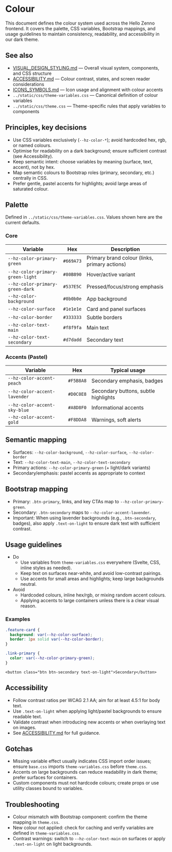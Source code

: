 # Colour

This document defines the colour system used across the Hello Zenno frontend. It covers the palette, CSS variables, Bootstrap mappings, and usage guidelines to maintain consistency, readability, and accessibility in our dark theme.

## See also

- [VISUAL_DESIGN_STYLING.md](./VISUAL_DESIGN_STYLING.md) — Overall visual system, components, and CSS structure
- [ACCESSIBILITY.md](./ACCESSIBILITY.md) — Colour contrast, states, and screen reader considerations
- [ICONS_SYMBOLS.md](./ICONS_SYMBOLS.md) — Icon usage and alignment with colour accents
- `../static/css/theme-variables.css` — Canonical definition of colour variables
- `../static/css/theme.css` — Theme-specific rules that apply variables to components

## Principles, key decisions

- Use CSS variables exclusively (`--hz-color-*`); avoid hardcoded hex, rgb, or named colours.
- Optimise for readability on a dark background; ensure sufficient contrast (see Accessibility).
- Keep semantic intent: choose variables by meaning (surface, text, accent), not by hex.
- Map semantic colours to Bootstrap roles (primary, secondary, etc.) centrally in CSS.
- Prefer gentle, pastel accents for highlights; avoid large areas of saturated colour.

## Palette

Defined in `../static/css/theme-variables.css`. Values shown here are the current defaults.

### Core

| Variable | Hex | Description |
|---|---|---|
| `--hz-color-primary-green` | `#669A73` | Primary brand colour (links, primary actions) |
| `--hz-color-primary-green-light` | `#80B890` | Hover/active variant |
| `--hz-color-primary-green-dark` | `#537E5C` | Pressed/focus/strong emphasis |
| `--hz-color-background` | `#0b0b0e` | App background |
| `--hz-color-surface` | `#1e1e1e` | Card and panel surfaces |
| `--hz-color-border` | `#333333` | Subtle borders |
| `--hz-color-text-main` | `#f8f9fa` | Main text |
| `--hz-color-text-secondary` | `#d7dadd` | Secondary text |

### Accents (Pastel)

| Variable | Hex | Typical usage |
|---|---|---|
| `--hz-color-accent-peach` | `#F5B8A8` | Secondary emphasis, badges |
| `--hz-color-accent-lavender` | `#D0C0E8` | Secondary buttons, subtle highlights |
| `--hz-color-accent-sky-blue` | `#A8D8F0` | Informational accents |
| `--hz-color-accent-gold` | `#F8DDA8` | Warnings, soft alerts |

## Semantic mapping

- Surfaces: `--hz-color-background`, `--hz-color-surface`, `--hz-color-border`
- Text: `--hz-color-text-main`, `--hz-color-text-secondary`
- Primary actions: `--hz-color-primary-green` (+ light/dark variants)
- Secondary/emphasis: pastel accents as appropriate to context

## Bootstrap mapping

- Primary: `.btn-primary`, links, and key CTAs map to `--hz-color-primary-green`.
- Secondary: `.btn-secondary` maps to `--hz-color-accent-lavender`.
- Important: When using lavender backgrounds (e.g., `.btn-secondary`, badges), also apply `.text-on-light` to ensure dark text with sufficient contrast.

## Usage guidelines

- Do
  - Use variables from `theme-variables.css` everywhere (Svelte, CSS, inline styles as needed).
  - Keep text on surfaces near-white, and avoid low-contrast pairings.
  - Use accents for small areas and highlights; keep large backgrounds neutral.
- Avoid
  - Hardcoded colours, inline hex/rgb, or mixing random accent colours.
  - Applying accents to large containers unless there is a clear visual reason.

### Examples

```css
.feature-card {
  background: var(--hz-color-surface);
  border: 1px solid var(--hz-color-border);
}

.link-primary {
  color: var(--hz-color-primary-green);
}
```

```svelte
<button class="btn btn-secondary text-on-light">Secondary</button>
```

## Accessibility

- Follow contrast ratios per WCAG 2.1 AA; aim for at least 4.5:1 for body text.
- Use `.text-on-light` when applying light/pastel backgrounds to ensure readable text.
- Validate contrast when introducing new accents or when overlaying text on images.
- See [ACCESSIBILITY.md](./ACCESSIBILITY.md) for full guidance.

## Gotchas

- Missing variable effect usually indicates CSS import order issues; ensure `base.css` imports `theme-variables.css` before `theme.css`.
- Accents on large backgrounds can reduce readability in dark theme; prefer surfaces for containers.
- Custom components must not hardcode colours; create props or use utility classes bound to variables.

## Troubleshooting

- Colour mismatch with Bootstrap component: confirm the theme mapping in `theme.css`.
- New colour not applied: check for caching and verify variables are defined in `theme-variables.css`.
- Contrast warnings: switch to `--hz-color-text-main` on surfaces or apply `.text-on-light` on light backgrounds.


